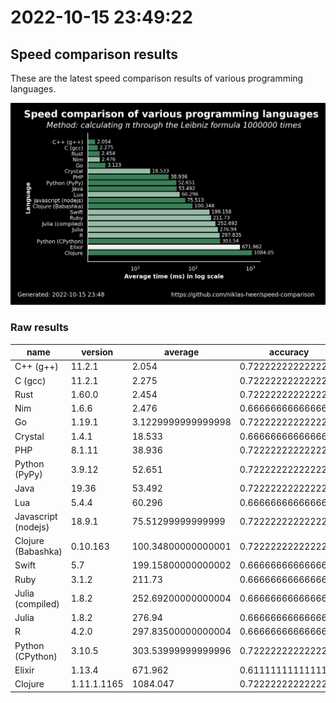 # 2022-10-15 23:49:22

## Speed comparison results

These are the latest speed comparison results of various programming languages.

![plot](../assets/2022-10-15T234922/combined_results.png "Speed comparison of programming languages")

### Raw results

| name                | version     | average            | accuracy           |
| ------------------- | ----------- | ------------------ | ------------------ |
| C++ (g++)           | 11.2.1      | 2.054              | 0.7222222222222222 |
| C (gcc)             | 11.2.1      | 2.275              | 0.7222222222222222 |
| Rust                | 1.60.0      | 2.454              | 0.7222222222222222 |
| Nim                 | 1.6.6       | 2.476              | 0.6666666666666666 |
| Go                  | 1.19.1      | 3.1229999999999998 | 0.7222222222222222 |
| Crystal             | 1.4.1       | 18.533             | 0.6666666666666666 |
| PHP                 | 8.1.11      | 38.936             | 0.7222222222222222 |
| Python (PyPy)       | 3.9.12      | 52.651             | 0.7222222222222222 |
| Java                | 19.36       | 53.492             | 0.7222222222222222 |
| Lua                 | 5.4.4       | 60.296             | 0.6666666666666666 |
| Javascript (nodejs) | 18.9.1      | 75.51299999999999  | 0.7222222222222222 |
| Clojure (Babashka)  | 0.10.163    | 100.34800000000001 | 0.7222222222222222 |
| Swift               | 5.7         | 199.15800000000002 | 0.6666666666666666 |
| Ruby                | 3.1.2       | 211.73             | 0.6666666666666666 |
| Julia (compiled)    | 1.8.2       | 252.69200000000004 | 0.6666666666666666 |
| Julia               | 1.8.2       | 276.94             | 0.6666666666666666 |
| R                   | 4.2.0       | 297.83500000000004 | 0.6666666666666666 |
| Python (CPython)    | 3.10.5      | 303.53999999999996 | 0.7222222222222222 |
| Elixir              | 1.13.4      | 671.962            | 0.6111111111111112 |
| Clojure             | 1.11.1.1165 | 1084.047           | 0.7222222222222222 |
